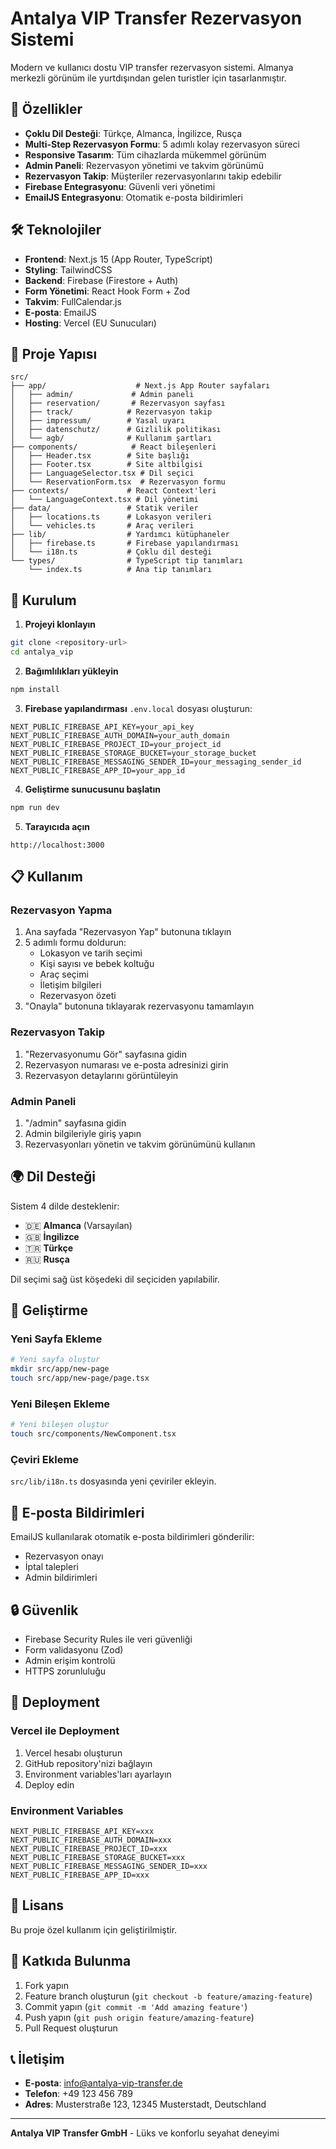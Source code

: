 # Antalya VIP Transfer Rezervasyon Sistemi

Modern ve kullanıcı dostu VIP transfer rezervasyon sistemi. Almanya merkezli görünüm ile yurtdışından gelen turistler için tasarlanmıştır.

## 🚀 Özellikler

- **Çoklu Dil Desteği**: Türkçe, Almanca, İngilizce, Rusça
- **Multi-Step Rezervasyon Formu**: 5 adımlı kolay rezervasyon süreci
- **Responsive Tasarım**: Tüm cihazlarda mükemmel görünüm
- **Admin Paneli**: Rezervasyon yönetimi ve takvim görünümü
- **Rezervasyon Takip**: Müşteriler rezervasyonlarını takip edebilir
- **Firebase Entegrasyonu**: Güvenli veri yönetimi
- **EmailJS Entegrasyonu**: Otomatik e-posta bildirimleri

## 🛠 Teknolojiler

- **Frontend**: Next.js 15 (App Router, TypeScript)
- **Styling**: TailwindCSS
- **Backend**: Firebase (Firestore + Auth)
- **Form Yönetimi**: React Hook Form + Zod
- **Takvim**: FullCalendar.js
- **E-posta**: EmailJS
- **Hosting**: Vercel (EU Sunucuları)

## 📁 Proje Yapısı

```
src/
├── app/                    # Next.js App Router sayfaları
│   ├── admin/             # Admin paneli
│   ├── reservation/       # Rezervasyon sayfası
│   ├── track/            # Rezervasyon takip
│   ├── impressum/        # Yasal uyarı
│   ├── datenschutz/      # Gizlilik politikası
│   └── agb/              # Kullanım şartları
├── components/            # React bileşenleri
│   ├── Header.tsx        # Site başlığı
│   ├── Footer.tsx        # Site altbilgisi
│   ├── LanguageSelector.tsx # Dil seçici
│   └── ReservationForm.tsx  # Rezervasyon formu
├── contexts/             # React Context'leri
│   └── LanguageContext.tsx # Dil yönetimi
├── data/                 # Statik veriler
│   ├── locations.ts      # Lokasyon verileri
│   └── vehicles.ts       # Araç verileri
├── lib/                  # Yardımcı kütüphaneler
│   ├── firebase.ts       # Firebase yapılandırması
│   └── i18n.ts           # Çoklu dil desteği
└── types/                # TypeScript tip tanımları
    └── index.ts          # Ana tip tanımları
```

## 🚀 Kurulum

1. **Projeyi klonlayın**
```bash
git clone <repository-url>
cd antalya_vip
```

2. **Bağımlılıkları yükleyin**
```bash
npm install
```

3. **Firebase yapılandırması**
`.env.local` dosyası oluşturun:
```env
NEXT_PUBLIC_FIREBASE_API_KEY=your_api_key
NEXT_PUBLIC_FIREBASE_AUTH_DOMAIN=your_auth_domain
NEXT_PUBLIC_FIREBASE_PROJECT_ID=your_project_id
NEXT_PUBLIC_FIREBASE_STORAGE_BUCKET=your_storage_bucket
NEXT_PUBLIC_FIREBASE_MESSAGING_SENDER_ID=your_messaging_sender_id
NEXT_PUBLIC_FIREBASE_APP_ID=your_app_id
```

4. **Geliştirme sunucusunu başlatın**
```bash
npm run dev
```

5. **Tarayıcıda açın**
```
http://localhost:3000
```

## 📋 Kullanım

### Rezervasyon Yapma
1. Ana sayfada "Rezervasyon Yap" butonuna tıklayın
2. 5 adımlı formu doldurun:
   - Lokasyon ve tarih seçimi
   - Kişi sayısı ve bebek koltuğu
   - Araç seçimi
   - İletişim bilgileri
   - Rezervasyon özeti
3. "Onayla" butonuna tıklayarak rezervasyonu tamamlayın

### Rezervasyon Takip
1. "Rezervasyonumu Gör" sayfasına gidin
2. Rezervasyon numarası ve e-posta adresinizi girin
3. Rezervasyon detaylarını görüntüleyin

### Admin Paneli
1. "/admin" sayfasına gidin
2. Admin bilgileriyle giriş yapın
3. Rezervasyonları yönetin ve takvim görünümünü kullanın

## 🌍 Dil Desteği

Sistem 4 dilde desteklenir:
- 🇩🇪 **Almanca** (Varsayılan)
- 🇬🇧 **İngilizce**
- 🇹🇷 **Türkçe**
- 🇷🇺 **Rusça**

Dil seçimi sağ üst köşedeki dil seçiciden yapılabilir.

## 🔧 Geliştirme

### Yeni Sayfa Ekleme
```bash
# Yeni sayfa oluştur
mkdir src/app/new-page
touch src/app/new-page/page.tsx
```

### Yeni Bileşen Ekleme
```bash
# Yeni bileşen oluştur
touch src/components/NewComponent.tsx
```

### Çeviri Ekleme
`src/lib/i18n.ts` dosyasında yeni çeviriler ekleyin.

## 📧 E-posta Bildirimleri

EmailJS kullanılarak otomatik e-posta bildirimleri gönderilir:
- Rezervasyon onayı
- İptal talepleri
- Admin bildirimleri

## 🔒 Güvenlik

- Firebase Security Rules ile veri güvenliği
- Form validasyonu (Zod)
- Admin erişim kontrolü
- HTTPS zorunluluğu

## 🚀 Deployment

### Vercel ile Deployment
1. Vercel hesabı oluşturun
2. GitHub repository'nizi bağlayın
3. Environment variables'ları ayarlayın
4. Deploy edin

### Environment Variables
```env
NEXT_PUBLIC_FIREBASE_API_KEY=xxx
NEXT_PUBLIC_FIREBASE_AUTH_DOMAIN=xxx
NEXT_PUBLIC_FIREBASE_PROJECT_ID=xxx
NEXT_PUBLIC_FIREBASE_STORAGE_BUCKET=xxx
NEXT_PUBLIC_FIREBASE_MESSAGING_SENDER_ID=xxx
NEXT_PUBLIC_FIREBASE_APP_ID=xxx
```

## 📝 Lisans

Bu proje özel kullanım için geliştirilmiştir.

## 🤝 Katkıda Bulunma

1. Fork yapın
2. Feature branch oluşturun (`git checkout -b feature/amazing-feature`)
3. Commit yapın (`git commit -m 'Add amazing feature'`)
4. Push yapın (`git push origin feature/amazing-feature`)
5. Pull Request oluşturun

## 📞 İletişim

- **E-posta**: info@antalya-vip-transfer.de
- **Telefon**: +49 123 456 789
- **Adres**: Musterstraße 123, 12345 Musterstadt, Deutschland

---

**Antalya VIP Transfer GmbH** - Lüks ve konforlu seyahat deneyimi
